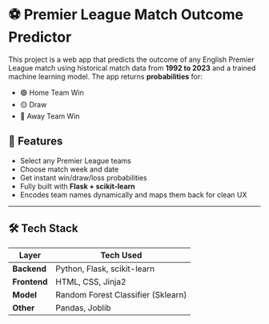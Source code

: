# ⚽ Premier League Match Outcome Predictor

This project is a web app that predicts the outcome of any English Premier League match using historical match data from **1992 to 2023** and a trained machine learning model. The app returns **probabilities** for:
- 🟢 Home Team Win
- 🟡 Draw
- 🔴 Away Team Win


## 🚀 Features

- Select any Premier League teams
- Choose match week and date
- Get instant win/draw/loss probabilities
- Fully built with **Flask + scikit-learn**
- Encodes team names dynamically and maps them back for clean UX

---

## 🛠️ Tech Stack

| Layer        | Tech Used                         |
|--------------|----------------------------------|
| **Backend**  | Python, Flask, scikit-learn      |
| **Frontend** | HTML, CSS, Jinja2                |
| **Model**    | Random Forest Classifier (Sklearn) |
| **Other**    | Pandas, Joblib                   |

